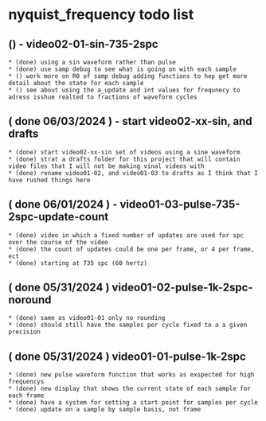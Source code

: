 # nyquist_frequency todo list

## () - video02-01-sin-735-2spc
    * (done) using a sin waveform rather than pulse
    * (done) use samp debug to see what is going on with each sample    
    * () work more on R0 of samp debug adding functions to hep get more detail about the state for each sample
    * () see about using the a_update and int values for frequnecy to adress isshue realted to fractions of waveform cycles

## ( done 06/03/2024 ) - start video02-xx-sin, and drafts
    * (done) start video02-xx-sin set of videos using a sine waveform
    * (done) strat a drafts folder for this project that will contain video files that I will not be making vinal videos with
    * (done) rename video01-02, and video01-03 to drafts as I think that I have rushed things here

## ( done 06/01/2024 ) - video01-03-pulse-735-2spc-update-count
    * (done) video in which a fixed number of updates are used for spc over the course of the video
    * (done) the count of updates could be one per frame, or 4 per frame, ect
    * (done) starting at 735 spc (60 hertz)

## ( done 05/31/2024 ) video01-02-pulse-1k-2spc-noround
    * (done) same as video01-01 only no rounding
    * (done) should still have the samples per cycle fixed to a a given precision
    
## ( done 05/31/2024 ) video01-01-pulse-1k-2spc
    * (done) new pulse waveform function that works as exspected for high frequencys
    * (done) new display that shows the current state of each sample for each frame
    * (done) have a system for setting a start point for samples per cycle 
    * (done) update on a sample by sample basis, not frame

